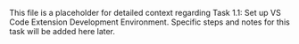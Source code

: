 This file is a placeholder for detailed context regarding Task 1.1: Set up VS Code Extension Development Environment. Specific steps and notes for this task will be added here later.